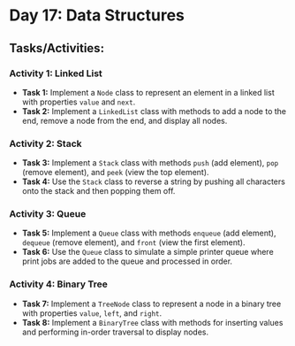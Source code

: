 # Day 17: Data Structures

## Tasks/Activities:

### Activity 1: Linked List
- **Task 1:** Implement a `Node` class to represent an element in a linked list with properties `value` and `next`.
- **Task 2:** Implement a `LinkedList` class with methods to add a node to the end, remove a node from the end, and display all nodes.

### Activity 2: Stack
- **Task 3:** Implement a `Stack` class with methods `push` (add element), `pop` (remove element), and `peek` (view the top element).
- **Task 4:** Use the `Stack` class to reverse a string by pushing all characters onto the stack and then popping them off.

### Activity 3: Queue
- **Task 5:** Implement a `Queue` class with methods `enqueue` (add element), `dequeue` (remove element), and `front` (view the first element).
- **Task 6:** Use the `Queue` class to simulate a simple printer queue where print jobs are added to the queue and processed in order.

### Activity 4: Binary Tree
- **Task 7:** Implement a `TreeNode` class to represent a node in a binary tree with properties `value`, `left`, and `right`.
- **Task 8:** Implement a `BinaryTree` class with methods for inserting values and performing in-order traversal to display nodes.
